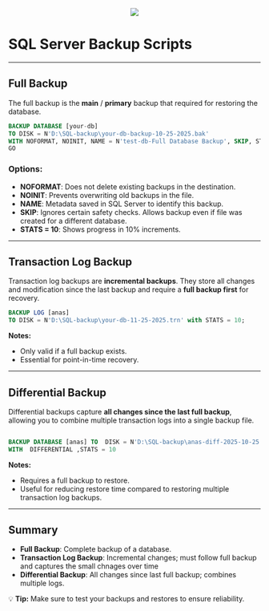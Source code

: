 <p align="center">
  <img src="https://readme-typing-svg.herokuapp.com?size=22&duration=4000&color=00C7B7&center=true&vCenter=true&width=650&lines=Backup;" />
</p>




# SQL Server Backup Scripts

---

## Full Backup

The full backup is the **main** / **primary** backup that required for restoring the database.  

```sql
BACKUP DATABASE [your-db] 
TO DISK = N'D:\SQL-backup\your-db-backup-10-25-2025.bak' 
WITH NOFORMAT, NOINIT, NAME = N'test-db-Full Database Backup', SKIP, STATS = 10;
GO
```

### Options:
- **NOFORMAT**: Does not delete existing backups in the destination.  
- **NOINIT**: Prevents overwriting old backups in the file.  
- **NAME**: Metadata saved in SQL Server to identify this backup.  
- **SKIP**: Ignores certain safety checks. Allows backup even if file was created for a different database.  
- **STATS = 10**: Shows progress in 10% increments.

---

## Transaction Log Backup

Transaction log backups are **incremental backups**. They store all changes and modification since the last backup and require a **full backup first** for recovery.

```sql
BACKUP LOG [anas] 
TO DISK = N'D:\SQL-backup\your-db-11-25-2025.trn' with STATS = 10;

```

**Notes:**
- Only valid if a full backup exists.  
- Essential for point-in-time recovery.

---

## Differential Backup

Differential backups capture **all changes since the last full backup**, allowing you to combine multiple transaction logs into a single backup file.

```sql

BACKUP DATABASE [anas] TO  DISK = N'D:\SQL-backup\anas-diff-2025-10-25.bak' 
WITH  DIFFERENTIAL ,STATS = 10
```

**Notes:**
- Requires a full backup to restore.  
- Useful for reducing restore time compared to restoring multiple transaction log backups.

---

## Summary

- **Full Backup**: Complete backup of a database.  
- **Transaction Log Backup**: Incremental changes; must follow full backup and captures the small chnages over time 
- **Differential Backup**: All changes since last full backup; combines multiple logs.  

💡 **Tip:** Make sure to test your backups and restores to ensure reliability.

